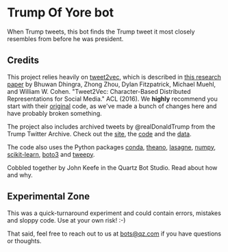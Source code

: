 # Trump Of Yore bot

When Trump tweets, this bot finds the Trump tweet it most closely resembles from before he was president.

## Credits

This project relies heavily on [tweet2vec](https://github.com/bdhingra/tweet2vec), which is described in [this research paper](https://arxiv.org/pdf/1605.03481.pdf) by Bhuwan Dhingra, Zhong Zhou, Dylan Fitzpatrick, Michael Muehl, and William W. Cohen. "Tweet2Vec: Character-Based Distributed Representations for Social Media." ACL (2016). We **highly** recommend you start with their [original](https://github.com/bdhingra/tweet2vec) code, as we've made a bunch of changes here and have probably broken something.

The project also includes archived tweets by @realDonaldTrump from the Trump Twitter Archive. Check out the [site](http://www.trumptwitterarchive.com/), the [code](https://github.com/bpb27/trump-tweet-archive) and the [data](https://github.com/bpb27/trump-tweet-archive/tree/master/data/realdonaldtrump).

The code also uses the Python packages [conda](https://conda.io/docs/install/quick.html), [theano](http://deeplearning.net/software/theano/), [lasagne](https://github.com/Lasagne/Lasagne), [numpy](http://www.numpy.org/), [scikit-learn](http://scikit-learn.org/stable/install.html), [boto3](https://boto3.readthedocs.io/en/latest/guide/quickstart.html#installation) and [tweepy](http://www.tweepy.org/).

Cobbled together by John Keefe in the Quartz Bot Studio. Read about how and why.

## Experimental Zone

This was a quick-turnaround experiment and could contain errors, mistakes and sloppy code. Use at your own risk! :-)

That said, feel free to reach out to us at bots@qz.com if you have questions or thoughts.
